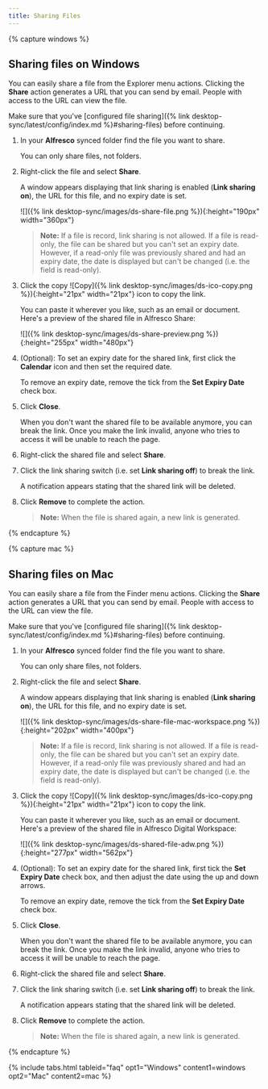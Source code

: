 ```yaml
---
title: Sharing Files
---
```


{% capture windows %}

## Sharing files on Windows

You can easily share a file from the Explorer menu actions. Clicking the **Share** action generates a URL that you can 
send by email. People with access to the URL can view the file.

Make sure that you've [configured file sharing]({% link desktop-sync/latest/config/index.md %}#sharing-files) before continuing.

1. In your **Alfresco** synced folder find the file you want to share.

    You can only share files, not folders.

2. Right-click the file and select **Share**.

    A window appears displaying that link sharing is enabled (**Link sharing on**), the URL for this file, and no expiry date is set.

    ![]({% link desktop-sync/images/ds-share-file.png %}){:height="190px" width="360px"}

    >**Note:** If a file is record, link sharing is not allowed. If a file is read-only, the file can be shared but you can't set an expiry date. However, if a read-only file was previously shared and had an expiry date, the date is displayed but can't be changed (i.e. the field is read-only).

3. Click the copy ![Copy]({% link desktop-sync/images/ds-ico-copy.png %}){:height="21px" width="21px"} icon to copy the link.

    You can paste it wherever you like, such as an email or document. Here's a preview of the shared file in Alfresco Share:

    ![]({% link desktop-sync/images/ds-share-preview.png %}){:height="255px" width="480px"}

4. (Optional): To set an expiry date for the shared link, first click the **Calendar** icon and then set the required date.

    To remove an expiry date, remove the tick from the **Set Expiry Date** check box.

5. Click **Close**.

    When you don't want the shared file to be available anymore, you can break the link. Once you make the link invalid, anyone who tries to access it will be unable to reach the page.

6. Right-click the shared file and select **Share**.

7. Click the link sharing switch (i.e. set **Link sharing off**) to break the link.

    A notification appears stating that the shared link will be deleted.

8. Click **Remove** to complete the action.

    >**Note:** When the file is shared again, a new link is generated.

{% endcapture %}
   
{% capture mac %} 

## Sharing files on Mac

You can easily share a file from the Finder menu actions. Clicking the **Share** action generates a URL that you can send by email. People with access to the URL can view the file.

Make sure that you've [configured file sharing]({% link desktop-sync/latest/config/index.md %}#sharing-files) before continuing.

1. In your **Alfresco** synced folder find the file you want to share.

    You can only share files, not folders.

2. Right-click the file and select **Share**.

    A window appears displaying that link sharing is enabled (**Link sharing on**), the URL for this file, and no expiry date is set.

    ![]({% link desktop-sync/images/ds-share-file-mac-workspace.png %}){:height="202px" width="400px"}

    >**Note:** If a file is record, link sharing is not allowed. If a file is read-only, the file can be shared but you can't set an expiry date. However, if a read-only file was previously shared and had an expiry date, the date is displayed but can't be changed (i.e. the field is read-only).

3. Click the copy ![Copy]({% link desktop-sync/images/ds-ico-copy.png %}){:height="21px" width="21px"} icon to copy the link.

    You can paste it wherever you like, such as an email or document. Here's a preview of the shared file in Alfresco Digital Workspace:

    ![]({% link desktop-sync/images/ds-shared-file-adw.png %}){:height="277px" width="562px"}

4. (Optional): To set an expiry date for the shared link, first tick the **Set Expiry Date** check box, and then adjust the date using the up and down arrows.

    To remove an expiry date, remove the tick from the **Set Expiry Date** check box.

5. Click **Close**.

    When you don't want the shared file to be available anymore, you can break the link. Once you make the link invalid, anyone who tries to access it will be unable to reach the page.

6. Right-click the shared file and select **Share**.

7. Click the link sharing switch (i.e. set **Link sharing off**) to break the link.

    A notification appears stating that the shared link will be deleted.

8. Click **Remove** to complete the action.

    >**Note:** When the file is shared again, a new link is generated.

{% endcapture %}

{% include tabs.html tableid="faq" opt1="Windows" content1=windows opt2="Mac" content2=mac %}
